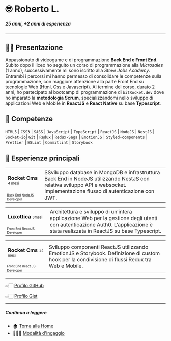# 🤓 Roberto L.

##### 25 anni, +2 anni di esperienza

---

## 👋🏻 Presentazione

Appassionato di videogame e di programmazione **Back End e Front End**. Subito dopo il liceo ho seguito un corso di programmazione alla _Microsales_ (1 anno), successivamente mi sono iscritto alla _Steve Jobs Academy_. Entrambi i percorsi mi hanno permesso di consolidare le competenze sulla programmazione, con maggiore attenzione alla parte Front End su tecnologie Web (Html, Css e Javascript). Al termine del corso, durato 2 anni, ho partecipato al bootcamp di programmazione di <code>bitRocket.dev</code> dove ho imparato la **metodologia Scrum**, specializzandomi nello sviluppo di applicazioni Web e Mobile in **ReactJS** e **React Native** su base **Typescript**.

## 🚀 Competenze

`HTML5` | `CSS3` | `SASS` | `JavaScript` | `TypeScript` | `ReactJS` | `NodeJS` | `NestJS` | `Socket-io`| `Git` | `Redux` | `Redux-Saga` | `EmotionJS` | `Styled-components` | `Prettier` | `ESLint` | `Commitlint` | `Storybook`

## 👾 Esperienze principali

<table>
  <tr><td style="
   column-width:280px"><p><span style="font-weight:bold">Rocket Cms</span> <span style="font-size:11px">4 mesi</span></p></td><td rowspan="2"> SSviluppo database in MongoDB e infrastruttura Back End in NodeJS utilizzando NestJS con relativa sviluppo API e websocket. Implementazione flusso di autenticazione con JWT.</td></tr>
  <tr><td style="font-size:10px">Back End NodeJS Developer</td></tr>
</table>

<table>
  <tr><td style="
   column-width:280px"><p><span style="font-weight:bold">Luxottica</span> <span style="font-size:11px">3mesi</span></p></td><td rowspan="2"> Architettura e sviluppo di un’intera applicazione Web per la gestione degli utenti con autenticazione Auth0. L’applicazione è stata realizzata in ReactJS su base Typescript.</td></tr>
  <tr><td style="font-size:10px">Front End ReactJS Developer</td></tr>
</table>

<table>
  <tr><td style="
   column-width:280px"><p><span style="font-weight:bold">Rocket Cms</span> <span style="font-size:11px">12 mesi</span></p></td><td rowspan="2"> Sviluppo componenti ReactJS utilizzando EmotionJS e Storybook. Definizione di custom hook per la condivisione di flussi Redux tra Web e Mobile.</td></tr>
  <tr><td style="font-size:10px">Front End React JS Developer</td></tr>
</table>

---

👉🏻 [Profilo GitHub](https://github.com/robertolaporta-bitrocketdev)

👉🏻 [Profilo Gist](https://gist.github.com/robertolaporta-bitrocketdev)

---

##### Continua a leggere

- 🏠 [Torna alla Home](https://github.com/bitRocket-dev)
- 👨🏻‍💻 [Modalità d'ingaggio](https://github.com/bitRocket-dev/.github/blob/main/pages/ABOUT.md)
